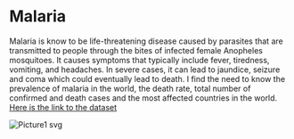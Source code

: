 # Malaria
Malaria is know to be  life-threatening disease caused by parasites that are transmitted to people through the bites of infected female Anopheles mosquitoes.
It causes symptoms that typically include fever, tiredness, vomiting, and headaches. In severe cases, it can lead to jaundice, seizure and coma which could eventually lead to death. I find the need to know the prevalence of malaria in the world, the death rate, total number of confirmed and death cases and the most affected countries in the world. [Here is the link to the dataset](https://www.kaggle.com/datasets/imdevskp/malaria-dataset)



![Picture1 svg](https://user-images.githubusercontent.com/109418747/190690830-9643742c-89bc-42cf-833d-ceb524c1dd41.png)
